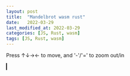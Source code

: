 ```yaml
---
layout: post
title:  "Mandelbrot wasm rust"
date:   2022-03-29
last_modified_at: 2022-03-29
categories: [JS, Rust, wasm]
tags: [JS, Rust, wasm]
---
```

<p>Press ↑↓→← to move, and '-'/'=' to zoom out/in</p>
<style>
    canvas {
      border: 1px solid #000;
    }
</style>
<canvas id='canvas'></canvas>
<script type="module">
      import go_mandelbrot from "/assets/script/wasm-test.js";
      import init, {get_mandelbrot_pixels} from "/assets/script/pkg/wasm_test.js";
      init()
        .then(() => {
          go_mandelbrot({get_mandelbrot_pixels: get_mandelbrot_pixels});
        });
</script>